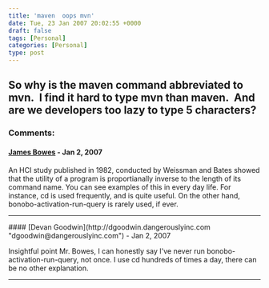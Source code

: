```yaml
---
title: 'maven  oops mvn'
date: Tue, 23 Jan 2007 20:02:55 +0000
draft: false
tags: [Personal]
categories: [Personal]
type: post
---
```


So why is the maven command abbreviated to mvn.  I find it hard to type mvn than maven.  And are we developers too lazy to type 5 characters?
---
### Comments:
#### [James Bowes](http://jbowes.dangerouslyinc.com "jbowes@redhat.com") - <time datetime="2007-01-23 17:09:13">Jan 2, 2007</time>

An HCI study published in 1982, conducted by Weissman and Bates showed that the utility of a program is proportianally inverse to the length of its command name. You can see examples of this in every day life. For instance, cd is used frequently, and is quite useful. On the other hand, bonobo-activation-run-query is rarely used, if ever.
<hr />
#### [Devan Goodwin](http://dgoodwin.dangerouslyinc.com "dgoodwin@dangerouslyinc.com") - <time datetime="2007-01-23 17:16:09">Jan 2, 2007</time>

Insightful point Mr. Bowes, I can honestly say I've never run bonobo-activation-run-query, not once. I use cd hundreds of times a day, there can be no other explanation.
<hr />
